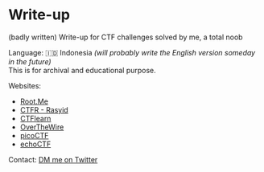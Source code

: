 # Write-up
(badly written) Write-up for CTF challenges solved by me, a total noob

Language: :indonesia: Indonesia <i>(will probably write the English version someday in the future)</i><br>
This is for archival and educational purpose.

Websites:
- [Root.Me](https://www.root-me.org/?page=news&lang=en)
- [CTFR - Rasyid](https://github.com/ftiannisa/writeup/tree/main/CTFR)
- [CTFlearn](https://github.com/ftiannisa/writeup/tree/main/CTFlearn)
- [OverTheWire](https://overthewire.org/wargames/)
- [picoCTF](https://github.com/ftiannisa/writeup/tree/main/picoCTF)
- [echoCTF](https://echoctf.red/)

Contact: [DM me on Twitter](https://twitter.com/ftiannisa)
